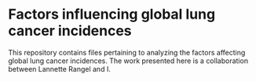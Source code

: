 # Factors influencing global lung cancer incidences
This repository contains files pertaining to analyzing the factors affecting global lung cancer incidences. The work presented here is a collaboration between Lannette Rangel and I.
